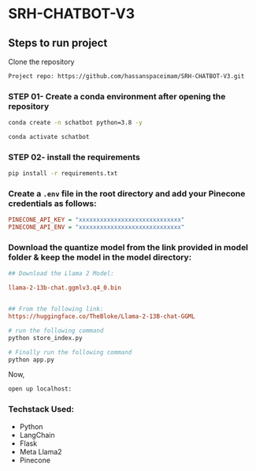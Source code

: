 # SRH-CHATBOT-V3
## Steps to run project 


Clone the repository

```bash
Project repo: https://github.com/hassanspaceimam/SRH-CHATBOT-V3.git
```

### STEP 01- Create a conda environment after opening the repository

```bash
conda create -n schatbot python=3.8 -y
```

```bash
conda activate schatbot
```

### STEP 02- install the requirements
```bash
pip install -r requirements.txt
```


### Create a `.env` file in the root directory and add your Pinecone credentials as follows:

```ini
PINECONE_API_KEY = "xxxxxxxxxxxxxxxxxxxxxxxxxxxxx"
PINECONE_API_ENV = "xxxxxxxxxxxxxxxxxxxxxxxxxxxxx"
```


### Download the quantize model from the link provided in model folder & keep the model in the model directory:

```ini
## Download the Llama 2 Model:

llama-2-13b-chat.ggmlv3.q4_0.bin


## From the following link:
https://huggingface.co/TheBloke/Llama-2-13B-chat-GGML
```

```bash
# run the following command
python store_index.py
```

```bash
# Finally run the following command
python app.py
```

Now,
```bash
open up localhost:
```


### Techstack Used:

- Python
- LangChain
- Flask
- Meta Llama2
- Pinecone